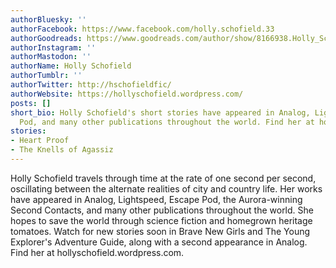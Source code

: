 ```yaml
---
authorBluesky: ''
authorFacebook: https://www.facebook.com/holly.schofield.33
authorGoodreads: https://www.goodreads.com/author/show/8166938.Holly_Schofield
authorInstagram: ''
authorMastodon: ''
authorName: Holly Schofield
authorTumblr: ''
authorTwitter: http://hschofieldfic/
authorWebsite: https://hollyschofield.wordpress.com/
posts: []
short_bio: Holly Schofield's short stories have appeared in Analog, Lightspeed, Escape
  Pod, and many other publications throughout the world. Find her at hollyschofield.wordpress.com.
stories:
- Heart Proof
- The Knells of Agassiz
---
```


Holly Schofield travels through time at the rate of one second per second, oscillating between the alternate realities of city and country life. Her works have appeared in Analog, Lightspeed, Escape Pod, the Aurora-winning Second Contacts, and many other publications throughout the world. She hopes to save the world through science fiction and homegrown heritage tomatoes. Watch for new stories soon in Brave New Girls and The Young Explorer's Adventure Guide, along with a second appearance in Analog. Find her at hollyschofield.wordpress.com.